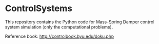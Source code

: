 # ControlSystems
This repository contains the Python code for Mass-Spring Damper control system simulation 
(only the computational problems). 

Reference book: http://controlbook.byu.edu/doku.php
